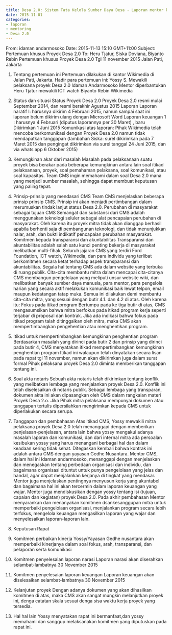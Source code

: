 ```yaml
---
title: Desa 2.0: Sistem Tata Kelola Sumber Daya Desa - Laporan mentor khusus Idaman Andarmosoko
date: 2015-11-01
categories:
- laporan
- mentoring
- Desa 2.0
---
```


From: idaman andarmosoko
Date: 2015-11-13 15:10 GMT+11:00
Subject: Pertemuan khusus Proyek Desa 2.0
To: Heru Tjatur, Siska Doviana, Biyanto Rebin
Pertemuan khusus Proyek Desa 2.0
Tgl 11 november 2015
Jalan Pati, Jakarta


1. Tentang pertemuan ini 
Pertemuan dilakukan di kantor Wikimedia di Jalan Pati, Jakarta. 
Hadir para pertemuan ini:
Yossy S. Mewakili pelaksana proyek Desa 2.0
Idaman Andarmosoko Mentor diperbantukan
Heru Tjatur mewakili ICT watch
Biyanto Rebin Wikimedia

2. Status dan situasi
Status Proyek Desa 2.0 
Proyek Desa 2.0 resmi mulai September 2014, dan resmi berakhir Agustus 2015
Laporan
Laporan naratif I: harusnya dikirim 4 Februari 2015, namun sampai saat ini laporan belum dikirim ulang dengan Microsoft Word
Laporan keuangan 1 : harusnya 4 Februari (diputus laporannya per 30 Maret) , baru Dikirimkan 1 Juni 2015
Komunikasi atas laporan: Pihak Wikimedia telah mencoba berkomunikasi dengan Proyek Desa 2.0 namun tidak mendapatkan tanggapan (tambahan Siska: surel dikirimkan pada 7 Maret 2015 dan pengingat dikirimkan via surel tanggal 24 Juni 2015, dan via whats app 6 Oktober 2015)

3. Kemungkinan akar dari masalah 
Masalah pada pelaksanaan suatu proyek bisa berakar pada beberapa kemungkinan antara lain soal itikad pelaksanaan, proyek, soal pemahaman pelaksana, soal komunikasi, atau soal kapasitas.
Team CMS ingin memahami dalam soal Desa 2.0 mana yang menjadi sumber masalah, sehingga dapat membuat keputusan yang paling tepat.

4. Prinsip-prinsip yang mendasari CMS 
Team CMS menjelaskan beberapa prinsip prinsip CMS. Prinsip ini akan menjadi pertimbangan dalam merumuskan tindak lanjut status Desa 2.0.
Perubahan di masyarakat sebagai tujuan CMS 
Semangat dan substansi dari CMS adalah menggunakan teknologi seluler sebagai alat pencapaian perubahan di masyarakat. Oleh karena itu proyek mitra tidak akan dianggap berhasil apabila berhenti saja di pembangunan teknologi, dan tidak menunjukkan nalar, arah, dan bukti indikatif pencapaian perubahan masyarakat.
Komitmen kepada transparansi dan akuntabilitas 
Transparansi dan akuntabilitas adalah salah satu kunci penting bekerja di masyarakat melibatkan multi-fihak. Seluruh jajaran CMS yang terdiri Ford Foundation, ICT watch, Wikimedia, dan para individu yang terlibat berkomitmen secara ketat terhadap aspek transparansi dan akuntabilitas. Segala hal tentang CMS ada dalam website yang terbuka di ruang publik.
Cita-cita membantu mitra dalam mencapai cita-citanya 
CMS membangun pengelolaan yang meliputi unsur website wiki, dan melibatkan banyak sumber daya manusia, para mentor, para pengelola harian yang secara aktif melakukan komunikasi baik lewat telpon, email maupun kedatangan tatap muka. Semua ini dilakukan demi membantu cita-cita mitra, yang sesuai dengan butir 4.1. dan 4.2 di atas. Oleh karena itu:
Fokus pada itikad program 
Bertumpu pada ke tiga butir di atas, CMS mengasumsikan bahwa mitra berfokus pada itikad program kerja seperti terjabar di proposal dan kontrak. Jika ada indikasi bahwa fokus pada itikad program talah ditinggalkan oleh mitra, maka CMS akan mempertimbangkan pengehentian atau menghentikan program.

5. Itikad untuk mempertimbangkan kemungkinan penghentian program
Berdasarkan masalah yang dirinci pada butir 2 dan prinsip yang dirinci pada butir 4, CMS menyatakan itikad mempertimbangkan kemungkinan penghentian program
Itikad ini walaupun telah dinyatakan secara lisan pada rapat tgl 11 november, namun akan dikirimkan juga dalam surat formal
Pihak pelaksana proyek Desa 2.0 diminta memberikan tanggapan tentang ini.

6. Soal akta notaris 
Sebuah akta notaris telah dikirimkan tentang konflik yang melibatkan lembaga yang menjalankan proyek Desa 2.0. Konflik ini telah diselesaikan di notaris publik. Sebagai lembaga yang transparan, dokumen akta ini akan dipasangkan oleh CMS dalam rangkaian materi Proyek Desa 2.o. Jika Pihak mitra pelaksana mempunyai dokumen atau tanggapan tertulis dipersilahkan mengirimkan kepada CMS untuk diperlakukan secara serupa.

7. Tanggapan dan pembahasan 
Atas itikad CMS, Yossy mewakili mitra pelaksana proyek Desa 2.0 telah menanggapi dengan memberikan penjelasan-penjelasan, antara lain bahwa yossy mengakui adanya masalah laporan dan komunikasi, dan dari internal mitra ada persoalan kesibukan yossy yang harus menangani berbagai hal dan dalam keadaan sering tidak sehat.
Ditegaskan kembali bahwa kontrak ini adalah antara CMS dengan yayasan Gedhe Nusantara. 
Mentor CMS, dalam hal ini Idaman andarmosoko, menanggapi dengan menjelaskan dan menegaskan tentang perbedaan organisasi dan individu, dan bagaimana organisasi dituntut untuk punya pengelolaan yang jelas dan handal, agar dapat menjalankan kerjanya di tingkat yang mendasar.
Mentor juga menjelaskan pentingnya menyusun kerja yang akuntabel dan bagaimana hal ini akan tercermin dalam laporan keuangan yang wajar.
Mentor juga mendiskusikan dengan yossy tentang isi (tujuan, capaian dan kegiatan) proyek Desa 2.0.
Pada akhir pembahasan Mentor menyarankan dan menanyakan komitmen dsankesanggupan mitra untuk memperbaiki pengelolaan organisasi, menjalankan program secara lebih terfokus, mengelola keuangan mengasilkan laporan yang wajar dan menyelesaikan laporan-laporan lain. 

8. Keputusan Rapat
 1. Komitmen perbaikan kinerja 
  Yossy/Yayasan Gedhe nusantara akan memperbaiki kinerjanya dalam soal fokus, arah, transparansi, dan pelaporan serta komunikasi
 2. Komitmen penyelesaian laporan narasi 
  Laporan narasi akan diserahkan selambat-lambatnya 30 November 2015
 3. Komitmen penyelesaian laporan keuangan 
  Laporan keuangan akan diselesaikan selambat-lambatnya 30 November 2015
 4. Kelanjutan proyek 
  Dengan adanya dokumen yang akan dihasilkan komitmen di atas, maka CMS akan sangat mungkin melanjutkan proyek ini, denga catatan skala sesuai denga sisa waktu kerja proyek yang tersedia.
 5. Hal hal lain 
  Yossy menyatakan rapat ini bermanfaat,dan yossy memahami dan sanggup melaksanakan komitmen yang diputuskan pada rapat ini.
